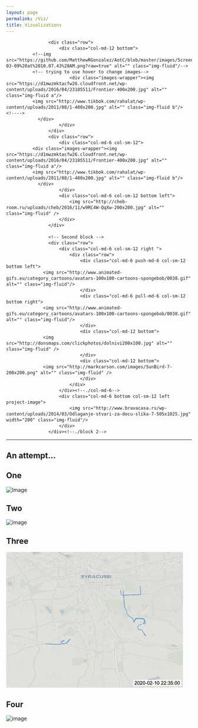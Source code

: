 ```yaml
---
layout: page
permalink: /Viz/
title: Vizualizations
---
```


<body>
  <section class="container pages-content">

                    <div class="row">
                        <div class="col-md-12 bottom">
              <!--img src="https://github.com/MatthewRGonzalez/AotC/blob/master/images/Screen%20Shot%202021-03-09%20at%2010.07.43%20AM.png?raw=true" alt="" class="img-fluid"/-->        
              <!-- trying to use hover to change images-->
                            <div class="images-wrapper"><img src="https://d1mwzmktacfw26.cloudfront.net/wp-content/uploads/2016/04/23105511/Frontier-400x200.jpg" alt="" class="img-fluid a"/>
              <img src="http://www.tikbok.com/rahalat/wp-content/uploads/2011/08/1-400x200.jpg" alt="" class="img-fluid b"/> <!---->
                </div>
                        </div>
                    </div>
                    <div class="row">
                        <div class="col-md-6 col-sm-12">
              <div class="images-wrapper"><img src="https://d1mwzmktacfw26.cloudfront.net/wp-content/uploads/2016/04/23105511/Frontier-400x200.jpg" alt="" class="img-fluid a"/>
              <img src="http://www.tikbok.com/rahalat/wp-content/uploads/2011/08/1-400x200.jpg" alt="" class="img-fluid b"/>
                </div>
                        </div>
                        <div class="col-md-6 col-sm-12 bottom left">
                            <img src="http://cheb-room.ru/uploads/cheb/2016/11/w9RC4W-QqXw-200x200.jpg" alt="" class="img-fluid" />
                        </div>
                    </div>

                    <!-- Second block -->
                    <div class="row">
                        <div class="col-md-6 col-sm-12 right ">
                            <div class="row">
                                <div class="col-md-6 push-md-6 col-sm-12 bottom left">
                  <img src="http://www.animated-gifs.eu/category_cartoons/avatars-100x100-cartoons-spongebob/0038.gif" alt="" class="img-fluid"/>
                                </div>
                                <div class="col-md-6 pull-md-6 col-sm-12 bottom right">
                  <img src="http://www.animated-gifs.eu/category_cartoons/avatars-100x100-cartoons-spongebob/0038.gif" alt="" class="img-fluid"/>
                                </div>
                                <div class="col-md-12 bottom">
                  <img src="http://donsmaps.com/clickphotos/dolnivi200x100.jpg" alt="" class="img-fluid" />
                                </div>
                                <div class="col-md-12 bottom">
                  <img src="http://markcarson.com/images/SunBird-7-200x200.png" alt="" class="img-fluid" />
                                </div>
                            </div>
                        </div><!--./col-md-6-->
                        <div class="col-md-6 bottom col-sm-12 left project-image">
                            <img src="http://www.bravacasa.rs/wp-content/uploads/2014/03/Odlaganje-stvari-za-decu-slika-7-505x1025.jpg" width="200" class="img-fluid"/>
                        </div>
                    </div><!--./block 2-->
</body>







---

# An attempt... 
## One
![Image](https://github.com/MatthewRGonzalez/AotC/blob/master/images/Screen%20Shot%202021-03-09%20at%2010.07.43%20AM.png?raw=true)

## Two
![image](https://user-images.githubusercontent.com/48069432/112761510-a71fa700-8fc9-11eb-98a6-0fcf8db11097.png)

## Three
![image](https://github.com/mrgonzal-SU/Visualizations/blob/master/centro_bus_vis.gif?raw=true)

## Four
![image](https://camo.githubusercontent.com/76e7b4a5a22d42193a0a24d345260643b808f39a/68747470733a2f2f6769746875622e636f6d2f6d72676f6e7a616c2d53552f56697375616c697a6174696f6e732f626c6f622f6d61737465722f666c6f7765722e6769663f7261773d74727565)

